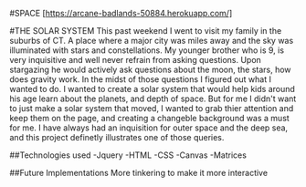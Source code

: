 
#SPACE
[https://arcane-badlands-50884.herokuapp.com/]

#THE SOLAR SYSTEM
This past weekend I went to visit my family in the suburbs of CT. A place where a major city was miles away and the sky was illuminated with stars and constellations. My younger brother who is 9, is very inquisitive and well never refrain from asking questions. Upon stargazing he would actively ask questions about the moon, the stars, how does gravity work. In the midst of those questions I figured out what I wanted to do. I wanted to create a solar system that would help kids around his age learn about the planets, and depth of space. But for me I didn't want to just make a solar system that moved, I wanted to grab thier attention and keep them on the page, and creating a changeble background was a must for me. I have always had an inquisition for outer space and the deep sea, and this project definetly illustrates one of those queries. 

##Technologies used
-Jquery
-HTML
-CSS
-Canvas
-Matrices

##Future Implementations
More tinkering to make it more interactive

